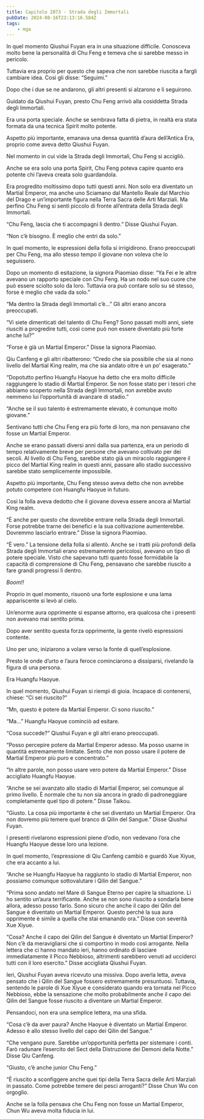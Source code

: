 ```yaml
---
title: Capitolo 2073 - Strada degli Immortali
pubDate: 2024-08-16T23:13:16.584Z
tags:
    - mga
---
```





In quel momento Qiushui Fuyan era in una situazione difficile. Conosceva molto bene la personalità di Chu Feng e temeva che si sarebbe messo in pericolo.


Tuttavia era proprio per questo che sapeva che non sarebbe riuscita a fargli cambiare idea. Così gli disse: “Seguimi.”


Dopo che i due se ne andarono, gli altri presenti si alzarono e li seguirono.


Guidato da Qiushui Fuyan, presto Chu Feng arrivò alla cosiddetta Strada degli Immortali.


Era una porta speciale. Anche se sembrava fatta di pietra, in realtà era stata formata da una tecnica Spirit molto potente.


Aspetto più importante, emanava una densa quantità d’aura dell’Antica Era, proprio come aveva detto Qiushui Fuyan.


Nel momento in cui vide la Strada degli Immortali, Chu Feng si accigliò.


Anche se era solo una porta Spirit, Chu Feng poteva capire quanto era potente chi l’aveva creata solo guardandola.


Era progredito moltissimo dopo tutti questi anni. Non solo era diventato un Martial Emperor, ma anche uno Sciamano dal Mantello Reale dal Marchio del Drago e un’importante figura nella Terra Sacra delle Arti Marziali. Ma perfino Chu Feng si sentì piccolo di fronte all’entrata della Strada degli Immortali.


“Chu Feng, lascia che ti accompagni lì dentro.” Disse Qiushui Fuyan.


“Non c’è bisogno. È meglio che entri da solo.”


In quel momento, le espressioni della folla si irrigidirono. Erano preoccupati per Chu Feng, ma allo stesso tempo il giovane non voleva che lo seguissero.


Dopo un momento di esitazione, la signora Piaomiao disse: “Ya Fei e le altre avevano un rapporto speciale con Chu Feng. Ha un nodo nel suo cuore che può essere sciolto solo da loro. Tuttavia ora può contare solo su sé stesso, forse è meglio che vada da solo.”


“Ma dentro la Strada degli Immortali c’è…” Gli altri erano ancora preoccupati.


“Vi siete dimenticati del talento di Chu Feng? Sono passati molti anni, siete riusciti a progredire tutti, così come può non essere diventato più forte anche lui?”


“Forse è già un Martial Emperor.” Disse la signora Piaomiao.


Qiu Canfeng e gli altri ribatterono: “Credo che sia possibile che sia al nono livello del Martial King realm, ma che sia andato oltre è un po’ esagerato.”


“Dopotutto perfino Huangfu Haoyue ha detto che era molto difficile raggiungere lo stadio di Martial Emperor. Se non fosse stato per i tesori che abbiamo scoperto nella Strada degli Immortali, non avrebbe avuto nemmeno lui l’opportunità di avanzare di stadio.”


“Anche se il suo talento è estremamente elevato, è comunque molto giovane.”


Sentivano tutti che Chu Feng era più forte di loro, ma non pensavano che fosse un Martial Emperor.


Anche se erano passati diversi anni dalla sua partenza, era un periodo di tempo relativamente breve per persone che avevano coltivato per dei secoli. Al livello di Chu Feng, sarebbe stato già un miracolo raggiungere il picco del Martial King realm in questi anni, passare allo stadio successivo sarebbe stato semplicemente impossibile.


Aspetto più importante, Chu Feng stesso aveva detto che non avrebbe potuto competere con Huangfu Haoyue in futuro.

Così la folla aveva dedotto che il giovane doveva essere ancora al Martial King realm.


“È anche per questo che dovrebbe entrare nella Strada degli Immortali. Forse potrebbe trarne dei benefici e la sua coltivazione aumenterebbe. Dovremmo lasciarlo entrare.” Disse la signora Piaomiao.


“È vero.” La tensione della folla si allentò. Anche se i tratti più profondi della Strada degli Immortali erano estremamente pericolosi, avevano un tipo di potere speciale. Visto che sapevano tutti quanto fosse formidabile la capacità di comprensione di Chu Feng, pensavano che sarebbe riuscito a fare grandi progressi lì dentro.


<em>Boom!!</em>


Proprio in quel momento, risuonò una forte esplosione e una lama appariscente si levò al cielo.


Un’enorme aura opprimente si espanse attorno, era qualcosa che i presenti non avevano mai sentito prima.


Dopo aver sentito questa forza opprimente, la gente rivelò espressioni contente.


Uno per uno, iniziarono a volare verso la fonte di quell’esplosione.


Presto le onde d’urto e l’aura feroce cominciarono a dissiparsi, rivelando la figura di una persona.

Era Huangfu Haoyue.


In quel momento, Qiushui Fuyan si riempì di gioia. Incapace di contenersi, chiese: “Ci sei riuscito?”


“Mn, questo è potere da Martial Emperor. Ci sono riuscito.”

“Ma…” Huangfu Haoyue cominciò ad esitare.

“Cosa succede?” Qiushui Fuyan e gli altri erano preoccupati.


“Posso percepire potere da Martial Emperor adesso. Ma posso usarne in quantità estremamente limitate. Sento che non posso usare il potere de Martial Emperor più puro e concentrato.”


“In altre parole, non posso usare vero potere da Martial Emperor.” Disse accigliato Huangfu Haoyue.


“Anche se sei avanzato allo stadio di Martial Emperor, sei comunque al primo livello. È normale che tu non sia ancora in grado di padroneggiare completamente quel tipo di potere.” Disse Taikou.


“Giusto. La cosa più importante è che sei diventato un Martial Emperor. Ora non dovremo più temere quel branco di Qilin del Sangue.” Disse Qiushui Fuyan.


I presenti rivelarono espressioni piene d’odio, non vedevano l’ora che Huangfu Haoyue desse loro una lezione.


In quel momento, l’espressione di Qiu Canfeng cambiò e guardò Xue Xiyue, che era accanto a lui.


“Anche se Huangfu Haoyue ha raggiunto lo stadio di Martial Emperor, non possiamo comunque sottovalutare i Qilin del Sangue.”

“Prima sono andato nel Mare di Sangue Eterno per capire la situazione. Lì ho sentito un’aura terrificante. Anche se non sono riuscito a sondarla bene allora, adesso posso farlo. Sono sicuro che anche il capo dei Qilin del Sangue è diventato un Martial Emperor. Questo perché la sua aura opprimente è simile a quella che stai emanando ora.” Disse con severità Xue Xiyue.

“Cosa? Anche il capo dei Qilin del Sangue è diventato un Martial Emperor? Non c’è da meravigliarsi che si comportino in modo così arrogante. Nella lettera che ci hanno mandato ieri, hanno ordinato di lasciare immediatamente il Picco Nebbioso, altrimenti sarebbero venuti ad ucciderci tutti con il loro esercito.” Disse accigliata Qiushui Fuyan.


Ieri, Qiushui Fuyan aveva ricevuto una missiva. Dopo averla letta, aveva pensato che i Qilin del Sangue fossero estremamente presuntuosi. Tuttavia, sentendo le parole di Xue Xiyue e considerato quando era tornata nel Picco Nebbioso, ebbe la sensazione che molto probabilmente anche il capo dei Qilin del Sangue fosse riuscito a diventare un Martial Emperor.


Pensandoci, non era una semplice lettera, ma una sfida.


“Cosa c’è da aver paura? Anche Haoyue è diventato un Martial Emperor. Adesso è allo stesso livello del capo dei Qilin del Sangue.”

“Che vengano pure. Sarebbe un’opportunità perfetta per sistemare i conti. Farò radunare l’esercito del Sect della Distruzione dei Demoni della Notte.” Disse Qiu Canfeng.


“Giusto, c’è anche junior Chu Feng.”


“È riuscito a sconfiggere anche quei tipi della Terra Sacra delle Arti Marziali in passato. Come potrebbe temere dei pesci arroganti?” Disse Chun Wu con orgoglio.


Anche se la folla pensava che Chu Feng non fosse un Martial Emperor, Chun Wu aveva molta fiducia in lui.

